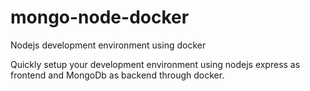 # mongo-node-docker
Nodejs development environment using docker

Quickly setup your development environment using nodejs express as frontend  and  MongoDb as backend through docker.


